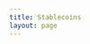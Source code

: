 ```yaml
---
title: Stablecoins
layout: page
---
```


<span id="eth_block_num" onload="ebn()"></span>
<span id="usdc_supply" onload="ebn()"></span>

<script src="{{ site.baseurl }}/assets/js/eth_stablecoins.js" type="text/javascript"></script>
